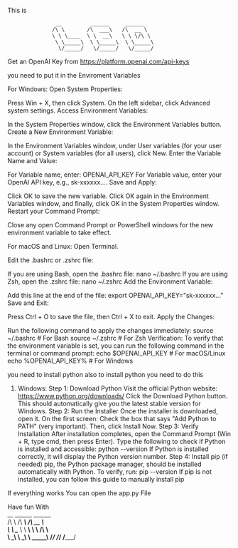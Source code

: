 This is 

                   __         ______     ______    
                  /\ \       /\  ___\   /\  __ \   
                  \ \ \____  \ \  __\   \ \ \/\ \  
                   \ \_____\  \ \_____\  \ \_____\ 
                    \/_____/   \/_____/   \/_____/ 
                                
                              
Get an OpenAI Key from https://platform.openai.com/api-keys 

you need to put it in the Enviroment Variables 

For Windows:
Open System Properties:

Press Win + X, then click System.
On the left sidebar, click Advanced system settings.
Access Environment Variables:

In the System Properties window, click the Environment Variables button.
Create a New Environment Variable:

In the Environment Variables window, under User variables (for your user account) or System variables (for all users), click New.
Enter the Variable Name and Value:

For Variable name, enter: OPENAI_API_KEY
For Variable value, enter your OpenAI API key, e.g., sk-xxxxxx....
Save and Apply:

Click OK to save the new variable.
Click OK again in the Environment Variables window, and finally, click OK in the System Properties window.
Restart your Command Prompt:

Close any open Command Prompt or PowerShell windows for the new environment variable to take effect.

For macOS and Linux:
Open Terminal.

Edit the .bashrc or .zshrc file:

If you are using Bash, open the .bashrc file:
nano ~/.bashrc
If you are using Zsh, open the .zshrc file:
nano ~/.zshrc
Add the Environment Variable:

Add this line at the end of the file:
export OPENAI_API_KEY="sk-xxxxxx..."
Save and Exit:

Press Ctrl + O to save the file, then Ctrl + X to exit.
Apply the Changes:

Run the following command to apply the changes immediately:
source ~/.bashrc    # For Bash
source ~/.zshrc      # For Zsh
Verification:
To verify that the environment variable is set, you can run the following command in the terminal or command prompt:
echo $OPENAI_API_KEY    # For macOS/Linux
echo %OPENAI_API_KEY%   # For Windows

you need to install python also
to install python you need to do this 
1. Windows:
Step 1: Download Python
Visit the official Python website: https://www.python.org/downloads/
Click the Download Python button. This should automatically give you the latest stable version for Windows.
Step 2: Run the Installer
Once the installer is downloaded, open it.
On the first screen:
Check the box that says "Add Python to PATH" (very important).
Then, click Install Now.
Step 3: Verify Installation
After installation completes, open the Command Prompt (Win + R, type cmd, then press Enter).
Type the following to check if Python is installed and accessible:
python --version
If Python is installed correctly, it will display the Python version number.
Step 4: Install pip (if needed)
pip, the Python package manager, should be installed automatically with Python. To verify, run:
pip --version
If pip is not installed, you can follow this guide to manually install pip


If everything works You can open the app.py File

Have fun With  
                   __         ______     ______    
                  /\ \       /\  ___\   /\  __ \   
                  \ \ \____  \ \  __\   \ \ \/\ \  
                   \ \_____\  \ \_____\  \ \_____\ 
                    \/_____/   \/_____/   \/_____/ 
